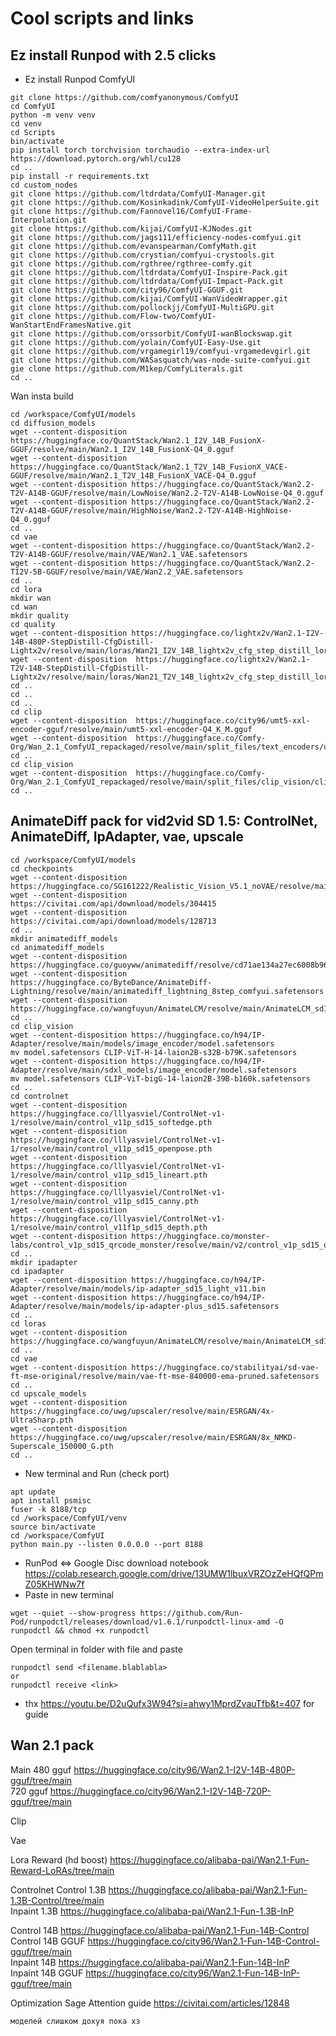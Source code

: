 # Cool scripts and links

## Ez install Runpod with 2.5 clicks

- Ez install Runpod ComfyUI
```
git clone https://github.com/comfyanonymous/ComfyUI
cd ComfyUI
python -m venv venv
cd venv
cd Scripts
bin/activate
pip install torch torchvision torchaudio --extra-index-url https://download.pytorch.org/whl/cu128
cd ..
pip install -r requirements.txt
cd custom_nodes
git clone https://github.com/ltdrdata/ComfyUI-Manager.git
git clone https://github.com/Kosinkadink/ComfyUI-VideoHelperSuite.git
git clone https://github.com/Fannovel16/ComfyUI-Frame-Interpolation.git
git clone https://github.com/kijai/ComfyUI-KJNodes.git
git clone https://github.com/jags111/efficiency-nodes-comfyui.git
git clone https://github.com/evanspearman/ComfyMath.git
git clone https://github.com/crystian/comfyui-crystools.git
git clone https://github.com/rgthree/rgthree-comfy.git
git clone https://github.com/ltdrdata/ComfyUI-Inspire-Pack.git
git clone https://github.com/ltdrdata/ComfyUI-Impact-Pack.git
git clone https://github.com/city96/ComfyUI-GGUF.git
git clone https://github.com/kijai/ComfyUI-WanVideoWrapper.git
git clone https://github.com/pollockjj/ComfyUI-MultiGPU.git
git clone https://github.com/Flow-two/ComfyUI-WanStartEndFramesNative.git
git clone https://github.com/orssorbit/ComfyUI-wanBlockswap.git
git clone https://github.com/yolain/ComfyUI-Easy-Use.git
git clone https://github.com/vrgamegirl19/comfyui-vrgamedevgirl.git
git clone https://github.com/WASasquatch/was-node-suite-comfyui.git
gie clone https://github.com/M1kep/ComfyLiterals.git
cd ..

```
Wan insta build
```
cd /workspace/ComfyUI/models
cd diffusion_models
wget --content-disposition https://huggingface.co/QuantStack/Wan2.1_I2V_14B_FusionX-GGUF/resolve/main/Wan2.1_I2V_14B_FusionX-Q4_0.gguf
wget --content-disposition https://huggingface.co/QuantStack/Wan2.1_T2V_14B_FusionX_VACE-GGUF/resolve/main/Wan2.1_T2V_14B_FusionX_VACE-Q4_0.gguf
wget --content-disposition https://huggingface.co/QuantStack/Wan2.2-T2V-A14B-GGUF/resolve/main/LowNoise/Wan2.2-T2V-A14B-LowNoise-Q4_0.gguf
wget --content-disposition https://huggingface.co/QuantStack/Wan2.2-T2V-A14B-GGUF/resolve/main/HighNoise/Wan2.2-T2V-A14B-HighNoise-Q4_0.gguf
cd ..
cd vae
wget --content-disposition https://huggingface.co/QuantStack/Wan2.2-T2V-A14B-GGUF/resolve/main/VAE/Wan2.1_VAE.safetensors
wget --content-disposition https://huggingface.co/QuantStack/Wan2.2-TI2V-5B-GGUF/resolve/main/VAE/Wan2.2_VAE.safetensors
cd ..
cd lora
mkdir wan
cd wan
mkdir quality
cd quality
wget --content-disposition https://huggingface.co/lightx2v/Wan2.1-I2V-14B-480P-StepDistill-CfgDistill-Lightx2v/resolve/main/loras/Wan21_I2V_14B_lightx2v_cfg_step_distill_lora_rank64.safetensors
wget --content-disposition  https://huggingface.co/lightx2v/Wan2.1-T2V-14B-StepDistill-CfgDistill-Lightx2v/resolve/main/loras/Wan21_T2V_14B_lightx2v_cfg_step_distill_lora_rank64.safetensors
cd ..
cd ..
cd ..
cd clip
wget --content-disposition  https://huggingface.co/city96/umt5-xxl-encoder-gguf/resolve/main/umt5-xxl-encoder-Q4_K_M.gguf
wget --content-disposition  https://huggingface.co/Comfy-Org/Wan_2.1_ComfyUI_repackaged/resolve/main/split_files/text_encoders/umt5_xxl_fp8_e4m3fn_scaled.safetensors
cd ..
cd clip_vision
wget --content-disposition  https://huggingface.co/Comfy-Org/Wan_2.1_ComfyUI_repackaged/resolve/main/split_files/clip_vision/clip_vision_h.safetensors
cd ..

```
## AnimateDiff pack for vid2vid SD 1.5: ControlNet, AnimateDiff, IpAdapter, vae, upscale
```
cd /workspace/ComfyUI/models
cd checkpoints
wget --content-disposition https://huggingface.co/SG161222/Realistic_Vision_V5.1_noVAE/resolve/main/Realistic_Vision_V5.1.safetensors
wget --content-disposition https://civitai.com/api/download/models/304415
wget --content-disposition https://civitai.com/api/download/models/128713
cd ..
mkdir animatediff_models
cd animatediff_models
wget --content-disposition https://huggingface.co/guoyww/animatediff/resolve/cd71ae134a27ec6008b968d6419952b0c0494cf2/v3_sd15_mm.ckpt
wget --content-disposition https://huggingface.co/ByteDance/AnimateDiff-Lightning/resolve/main/animatediff_lightning_8step_comfyui.safetensors
wget --content-disposition https://huggingface.co/wangfuyun/AnimateLCM/resolve/main/AnimateLCM_sd15_t2v.ckpt
cd ..
cd clip_vision
wget --content-disposition https://huggingface.co/h94/IP-Adapter/resolve/main/models/image_encoder/model.safetensors
mv model.safetensors CLIP-ViT-H-14-laion2B-s32B-b79K.safetensors
wget --content-disposition https://huggingface.co/h94/IP-Adapter/resolve/main/sdxl_models/image_encoder/model.safetensors
mv model.safetensors CLIP-ViT-bigG-14-laion2B-39B-b160k.safetensors
cd ..
cd controlnet
wget --content-disposition https://huggingface.co/lllyasviel/ControlNet-v1-1/resolve/main/control_v11p_sd15_softedge.pth
wget --content-disposition https://huggingface.co/lllyasviel/ControlNet-v1-1/resolve/main/control_v11p_sd15_openpose.pth
wget --content-disposition https://huggingface.co/lllyasviel/ControlNet-v1-1/resolve/main/control_v11p_sd15_lineart.pth
wget --content-disposition https://huggingface.co/lllyasviel/ControlNet-v1-1/resolve/main/control_v11p_sd15_canny.pth
wget --content-disposition https://huggingface.co/lllyasviel/ControlNet-v1-1/resolve/main/control_v11f1p_sd15_depth.pth
wget --content-disposition https://huggingface.co/monster-labs/control_v1p_sd15_qrcode_monster/resolve/main/v2/control_v1p_sd15_qrcode_monster_v2.safetensors
cd ..
mkdir ipadapter
cd ipadapter
wget --content-disposition https://huggingface.co/h94/IP-Adapter/resolve/main/models/ip-adapter_sd15_light_v11.bin
wget --content-disposition https://huggingface.co/h94/IP-Adapter/resolve/main/models/ip-adapter-plus_sd15.safetensors
cd ..
cd loras
wget --content-disposition https://huggingface.co/wangfuyun/AnimateLCM/resolve/main/AnimateLCM_sd15_t2v_lora.safetensors
cd ..
cd vae
wget --content-disposition https://huggingface.co/stabilityai/sd-vae-ft-mse-original/resolve/main/vae-ft-mse-840000-ema-pruned.safetensors
cd ..
cd upscale_models
wget --content-disposition https://huggingface.co/uwg/upscaler/resolve/main/ESRGAN/4x-UltraSharp.pth
wget --content-disposition https://huggingface.co/uwg/upscaler/resolve/main/ESRGAN/8x_NMKD-Superscale_150000_G.pth
cd ..
```
- New terminal and Run (check port)
```
apt update
apt install psmisc
fuser -k 8188/tcp
cd /workspace/ComfyUI/venv
source bin/activate
cd /workspace/ComfyUI
python main.py --listen 0.0.0.0 --port 8188
```
- RunPod <=> Google Disc download notebook https://colab.research.google.com/drive/13UMW1lbuxVRZOzZeHQfQPmZ05KHWNw7f
- Paste in new terminal
```
wget --quiet --show-progress https://github.com/Run-Pod/runpodctl/releases/download/v1.6.1/runpodctl-linux-amd -O runpodctl && chmod +x runpodctl
```
Open terminal in folder with file and paste
```
runpodctl send <filename.blablabla>
or
runpodctl receive <link>
```
- thx https://youtu.be/D2uQufx3W94?si=ahwy1MprdZvauTfb&t=407 for guide

## Wan 2.1 pack
Main
480 gguf https://huggingface.co/city96/Wan2.1-I2V-14B-480P-gguf/tree/main  
720 gguf https://huggingface.co/city96/Wan2.1-I2V-14B-720P-gguf/tree/main

Clip

Vae

Lora
Reward (hd boost) https://huggingface.co/alibaba-pai/Wan2.1-Fun-Reward-LoRAs/tree/main


Controlnet
Control 1.3B https://huggingface.co/alibaba-pai/Wan2.1-Fun-1.3B-Control/tree/main  
Inpaint 1.3B https://huggingface.co/alibaba-pai/Wan2.1-Fun-1.3B-InP  
  
Control 14B https://huggingface.co/alibaba-pai/Wan2.1-Fun-14B-Control  
Control 14B GGUF https://huggingface.co/city96/Wan2.1-Fun-14B-Control-gguf/tree/main  
Inpaint 14B https://huggingface.co/alibaba-pai/Wan2.1-Fun-14B-InP  
Inpaint 14B GGUF https://huggingface.co/city96/Wan2.1-Fun-14B-InP-gguf/tree/main  


Optimization
Sage Attention guide https://civitai.com/articles/12848
```
моделей слишком дохуя пока хз
```
